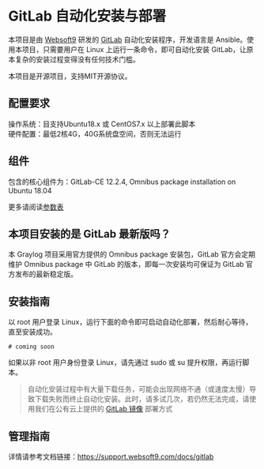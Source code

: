 # GitLab 自动化安装与部署

本项目是由 [Websoft9](http://www.websoft9.com) 研发的 [GitLab](https://about.gitlab.com/) 自动化安装程序，开发语言是 Ansible。使用本项目，只需要用户在 Linux 上运行一条命令，即可自动化安装 GitLab，让原本复杂的安装过程变得没有任何技术门槛。  

本项目是开源项目，支持MIT开源协议。

## 配置要求

操作系统：目支持Ubuntu18.x 或 CentOS7.x 以上部署此脚本  
硬件配置：最低2核4G，40G系统盘空间，否则无法运行

## 组件

包含的核心组件为：GitLab-CE 12.2.4, Omnibus package installation on Ubuntu 18.04

更多请阅读[参数表](/docs/zh/stack-components.md)

## 本项目安装的是 GitLab 最新版吗？

本 Graylog 项目采用官方提供的 Omnibus package 安装包，GitLab 官方会定期维护 Omnibus package 中 GitLab 的版本，即每一次安装均可保证为 GitLab 官方发布的最新稳定版。

## 安装指南

以 root 用户登录 Linux，运行下面的命令即可启动自动化部署，然后耐心等待，直至安装成功。

```
# coming soon
```  

如果以非 root 用户身份登录 Linux，请先通过 sudo 或 su 提升权限，再运行脚本。

> 自动化安装过程中有大量下载任务，可能会出现网络不通（或速度太慢）导致下载失败而终止自动化安装。此时，请多试几次，若仍然无法完成，请使用我们在公有云上提供的 [GitLab 镜像](https://apps.websoft9.com/gitlab) 部署方式

## 管理指南

详情请参考文档链接：https://support.websoft9.com/docs/gitlab

